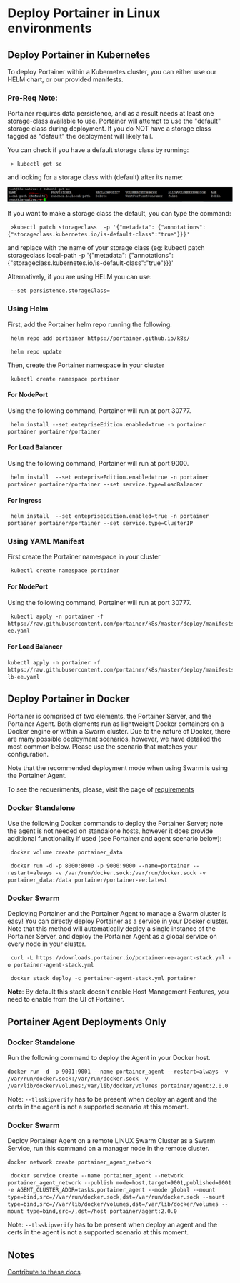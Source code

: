 # Deploy Portainer in Linux environments

## Deploy Portainer in Kubernetes

To deploy Portainer within a Kubernetes cluster, you can either use our HELM chart, or our provided manifests.

### Pre-Req Note:
Portainer requires data persistence, and as a result needs at least one storage-class available to use. Portainer will attempt to use the "default" storage class during deployment. If you do NOT have a storage class tagged as "default" the deployment will likely fail.

You can check if you have a default storage class by running:

<pre><code> > kubectl get sc </code></pre>

and looking for a storage class with (default) after its name:

![defaultsc](assets/defaultsc.png)

If you want to make a storage class the default, you can type the command:

<pre><code> >kubectl patch storageclass <storage-class-name> -p '{"metadata": {"annotations":{"storageclass.kubernetes.io/is-default-class":"true"}}}' </code></pre>

and replace <storage-class-name> with the name of your storage class (eg: kubectl patch storageclass local-path -p '{"metadata": {"annotations":{"storageclass.kubernetes.io/is-default-class":"true"}}}'

Alternatively, if you are using HELM you can use:
<pre><code> --set persistence.storageClass=<storage-class-name> </code></pre>

### Using Helm

First, add the Portainer helm repo running the following:

<pre><code> helm repo add portainer https://portainer.github.io/k8s/</code></pre>
<pre><code> helm repo update</code></pre>

Then, create the Portainer namespace in your cluster

<pre><code> kubectl create namespace portainer</code></pre>

#### For NodePort

Using the following command, Portainer will run at port 30777.

<pre><code> helm install --set entepriseEdition.enabled=true -n portainer portainer portainer/portainer</code></pre>

#### For Load Balancer

Using the following command, Portainer will run at port 9000.

<pre><code> helm install  --set entepriseEdition.enabled=true -n portainer portainer portainer/portainer --set service.type=LoadBalancer</code></pre>

#### For Ingress

<pre><code> helm install  --set entepriseEdition.enabled=true -n portainer portainer portainer/portainer --set service.type=ClusterIP</code></pre>

### Using YAML Manifest

First create the Portainer namespace in your cluster

<pre><code> kubectl create namespace portainer</code></pre>

#### For NodePort

Using the following command, Portainer will run at port 30777.

<pre><code> kubectl apply -n portainer -f https://raw.githubusercontent.com/portainer/k8s/master/deploy/manifests/portainer/portainer-ee.yaml</code></pre>

#### For Load Balancer

<pre><code>kubectl apply -n portainer -f https://raw.githubusercontent.com/portainer/k8s/master/deploy/manifests/portainer/portainer-lb-ee.yaml</code></pre>

## Deploy Portainer in Docker

Portainer is comprised of two elements, the Portainer Server, and the Portainer Agent. Both elements run as lightweight Docker containers on a Docker engine or within a Swarm cluster. Due to the nature of Docker, there are many possible deployment scenarios, however, we have detailed the most common below. Please use the scenario that matches your configuration.

Note that the recommended deployment mode when using Swarm is using the Portainer Agent.

To see the requeriments, please, visit the page of [requirements](/v2.0-be/deploy/requeriments.md)

### Docker Standalone

Use the following Docker commands to deploy the Portainer Server; note the agent is not needed on standalone hosts, however it does provide additional functionality if used (see Portainer and agent scenario below):

<pre><code> docker volume create portainer_data</code></pre>

<pre><code> docker run -d -p 8000:8000 -p 9000:9000 --name=portainer --restart=always -v /var/run/docker.sock:/var/run/docker.sock -v portainer_data:/data portainer/portainer-ee:latest</code></pre>

### Docker Swarm

Deploying Portainer and the Portainer Agent to manage a Swarm cluster is easy! You can directly deploy Portainer as a service in your Docker cluster. Note that this method will automatically deploy a single instance of the Portainer Server, and deploy the Portainer Agent as a global service on every node in your cluster.

<pre><code> curl -L https://downloads.portainer.io/portainer-ee-agent-stack.yml -o portainer-agent-stack.yml</code></pre>
<pre><code> docker stack deploy -c portainer-agent-stack.yml portainer</code></pre>

<b>Note</b>: By default this stack doesn't enable Host Management Features, you need to enable from the UI of Portainer.

## Portainer Agent Deployments Only

### Docker Standalone
Run the following command to deploy the Agent in your Docker host.

<pre><code>docker run -d -p 9001:9001 --name portainer_agent --restart=always -v /var/run/docker.sock:/var/run/docker.sock -v /var/lib/docker/volumes:/var/lib/docker/volumes portainer/agent:2.0.0</code></pre>

Note: <code>--tlsskipverify</code> has to be present when deploy an agent and the certs in the agent is not a supported scenario at this moment.

### Docker Swarm
Deploy Portainer Agent on a remote LINUX Swarm Cluster as a Swarm Service, run this command on a manager node in the remote cluster.

<pre><code>docker network create portainer_agent_network</code></pre>

<pre><code> docker service create --name portainer_agent --network portainer_agent_network --publish mode=host,target=9001,published=9001 -e AGENT_CLUSTER_ADDR=tasks.portainer_agent --mode global --mount type=bind,src=//var/run/docker.sock,dst=/var/run/docker.sock --mount type=bind,src=//var/lib/docker/volumes,dst=/var/lib/docker/volumes --mount type=bind,src=/,dst=/host portainer/agent:2.0.0</code></pre>

Note: <code>--tlsskipverify</code> has to be present when deploy an agent and the certs in the agent is not a supported scenario at this moment.

## Notes

[Contribute to these docs](https://github.com/portainer/portainer-docs/blob/master/contributing.md).
